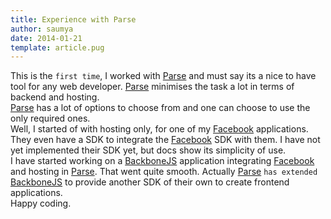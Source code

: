```yaml
---
title: Experience with Parse
author: saumya
date: 2014-01-21
template: article.pug
---
```



This is the `first time`, I worked with [Parse][1] and must say its a nice to have tool for any web developer. [Parse][1] minimises the task a lot in terms of backend and hosting.     
[Parse][1] has a lot of options to choose from and one can choose to use the only required ones.     
Well, I started of with hosting only, for one of my [Facebook][2] applications. They even have a SDK to integrate the [Facebook][2] SDK with them. I have not yet implemented their SDK yet, but docs show its simplicity of use.     
I have started working on a [BackboneJS][3] application integrating [Facebook][2] and hosting in [Parse][1]. That went quite smooth. Actually [Parse][1] `has extended` [BackboneJS][3] to provide another SDK of their own to create frontend applications.     
Happy coding.      


[1]: https://parse.com/
[2]: http://facebook.com/
[3]: http://backbonejs.org/